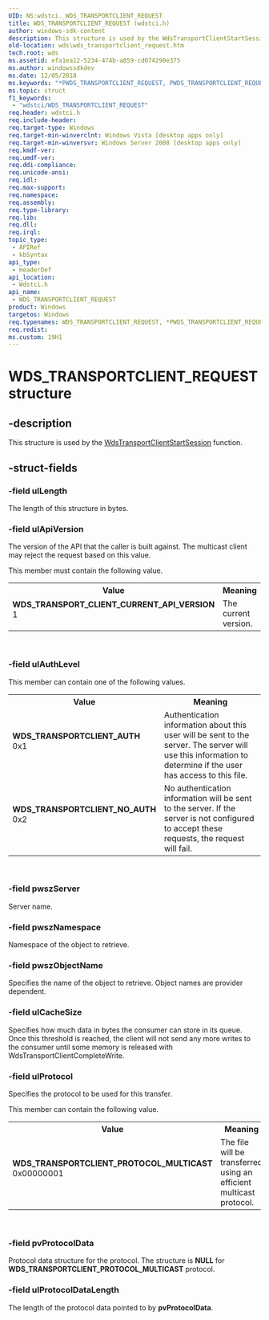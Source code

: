 ```yaml
---
UID: NS:wdstci._WDS_TRANSPORTCLIENT_REQUEST
title: WDS_TRANSPORTCLIENT_REQUEST (wdstci.h)
author: windows-sdk-content
description: This structure is used by the WdsTransportClientStartSession function.
old-location: wds\wds_transportclient_request.htm
tech.root: wds
ms.assetid: efa1ea12-5234-474b-a859-cd074290e375
ms.author: windowssdkdev
ms.date: 12/05/2018
ms.keywords: "*PWDS_TRANSPORTCLIENT_REQUEST, PWDS_TRANSPORTCLIENT_REQUEST, PWDS_TRANSPORTCLIENT_REQUEST structure pointer [Windows Deployment Services], WDS_TRANSPORTCLIENT_AUTH, WDS_TRANSPORTCLIENT_NO_AUTH, WDS_TRANSPORTCLIENT_PROTOCOL_MULTICAST, WDS_TRANSPORTCLIENT_REQUEST, WDS_TRANSPORTCLIENT_REQUEST structure [Windows Deployment Services], WDS_TRANSPORT_CLIENT_CURRENT_API_VERSION, wds.wds_transportclient_request, wdstci/PWDS_TRANSPORTCLIENT_REQUEST, wdstci/WDS_TRANSPORTCLIENT_REQUEST"
ms.topic: struct
f1_keywords: 
 - "wdstci/WDS_TRANSPORTCLIENT_REQUEST"
req.header: wdstci.h
req.include-header: 
req.target-type: Windows
req.target-min-winverclnt: Windows Vista [desktop apps only]
req.target-min-winversvr: Windows Server 2008 [desktop apps only]
req.kmdf-ver: 
req.umdf-ver: 
req.ddi-compliance: 
req.unicode-ansi: 
req.idl: 
req.max-support: 
req.namespace: 
req.assembly: 
req.type-library: 
req.lib: 
req.dll: 
req.irql: 
topic_type:
 - APIRef
 - kbSyntax
api_type:
 - HeaderDef
api_location:
 - Wdstci.h
api_name:
 - WDS_TRANSPORTCLIENT_REQUEST
product: Windows
targetos: Windows
req.typenames: WDS_TRANSPORTCLIENT_REQUEST, *PWDS_TRANSPORTCLIENT_REQUEST
req.redist: 
ms.custom: 19H1
---
```


# WDS_TRANSPORTCLIENT_REQUEST structure


## -description


This structure is used by the <a href="https://docs.microsoft.com/windows/desktop/api/wdstci/nf-wdstci-wdstransportclientstartsession">WdsTransportClientStartSession</a> function.


## -struct-fields




### -field ulLength

The length of this structure in bytes.


### -field ulApiVersion

The version of the API that the caller is built against.  The multicast client may reject the request based on this value.


This member must contain the following value.



<table>
<tr>
<th>Value</th>
<th>Meaning</th>
</tr>
<tr>
<td width="40%"><a id="WDS_TRANSPORT_CLIENT_CURRENT_API_VERSION"></a><a id="wds_transport_client_current_api_version"></a><dl>
<dt><b>WDS_TRANSPORT_CLIENT_CURRENT_API_VERSION</b></dt>
<dt>1</dt>
</dl>
</td>
<td width="60%">
The current version.

</td>
</tr>
</table>
 


### -field ulAuthLevel

This member can contain one of the following values.

<table>
<tr>
<th>Value</th>
<th>Meaning</th>
</tr>
<tr>
<td width="40%"><a id="WDS_TRANSPORTCLIENT_AUTH"></a><a id="wds_transportclient_auth"></a><dl>
<dt><b>WDS_TRANSPORTCLIENT_AUTH</b></dt>
<dt>0x1</dt>
</dl>
</td>
<td width="60%">
Authentication information about this user will be sent to the server.  The server will use this information to determine if the user has access to this file.

</td>
</tr>
<tr>
<td width="40%"><a id="WDS_TRANSPORTCLIENT_NO_AUTH"></a><a id="wds_transportclient_no_auth"></a><dl>
<dt><b>WDS_TRANSPORTCLIENT_NO_AUTH</b></dt>
<dt>0x2</dt>
</dl>
</td>
<td width="60%">
No authentication information will be sent to the server.  If the server is not configured to accept these requests, the request will fail.

</td>
</tr>
</table>
 


### -field pwszServer

Server name.


### -field pwszNamespace

Namespace of the object to retrieve.


### -field pwszObjectName

Specifies the name of the object to retrieve.  Object names are
     provider dependent.


### -field ulCacheSize

Specifies how much data in bytes the consumer can store in its queue.  Once
     this threshold is reached, the client will not send any more writes to
    the consumer until some memory is released with 
    WdsTransportClientCompleteWrite.


### -field ulProtocol

Specifies the protocol to be used for this transfer.


This member can contain the following value.



<table>
<tr>
<th>Value</th>
<th>Meaning</th>
</tr>
<tr>
<td width="40%"><a id="WDS_TRANSPORTCLIENT_PROTOCOL_MULTICAST"></a><a id="wds_transportclient_protocol_multicast"></a><dl>
<dt><b>WDS_TRANSPORTCLIENT_PROTOCOL_MULTICAST</b></dt>
<dt>0x00000001</dt>
</dl>
</td>
<td width="60%">
The file will be transferred using an efficient multicast protocol.

</td>
</tr>
</table>
 


### -field pvProtocolData

Protocol data structure for the protocol. The structure is <b>NULL</b> for  <b>WDS_TRANSPORTCLIENT_PROTOCOL_MULTICAST</b> protocol.


### -field ulProtocolDataLength

The length of the protocol data pointed to by <b>pvProtocolData</b>.

